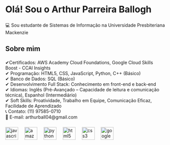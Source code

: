 <h1 align="left">Olá! Sou o Arthur Parreira Ballogh</h1>

###

<p align="left">💻 Sou estudante de Sistemas de Informação na Universidade Presbiteriana Mackenzie
</p>

###

<h2 align="left">Sobre mim</h2>

###

<p align="left">✔Certificados: AWS Academy Cloud Foundations, Google Cloud Skills Boost - CCAI Insights<br>✔ Programação: HTML5, CSS, JavaScript, Python, C++ (Básico)<br>✔ Banco de Dados: SQL (Básico)<br>✔ Desenvolvimento Full Stack: Conhecimento em front-end e back-end<br>✔ Idiomas: Inglês (Pré-Avançado – Capacidade de leitura e comunicação técnica), Espanhol (Intermediário)<br>✔ Soft Skills: Proatividade, Trabalho em Equipe, Comunicação Eficaz, Facilidade de Aprendizado<br>📞 Contato: (11) 97585-0710<br>📧 E-mail: arthurball04@gmail.com</p>  

###

<div align="left">
  <img src="https://cdn.jsdelivr.net/gh/devicons/devicon/icons/javascript/javascript-original.svg" height="40" alt="javascript logo"  />
  <img width="12" />
  <img src="https://skillicons.dev/icons?i=aws" height="40" alt="amazonwebservices logo"  />
  <img width="12" />
  <img src="https://cdn.simpleicons.org/python/3776AB" height="40" alt="python logo"  />
  <img width="12" />
  <img src="https://cdn.jsdelivr.net/gh/devicons/devicon/icons/html5/html5-original.svg" height="40" alt="html5 logo"  />
  <img width="12" />
  <img src="https://cdn.jsdelivr.net/gh/devicons/devicon/icons/css3/css3-original.svg" height="40" alt="css3 logo"  />
  <img width="12" />
  <img src="https://skillicons.dev/icons?i=gcp" height="40" alt="googlecloud logo"  />
</div>

###
